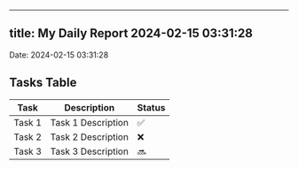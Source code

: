 
---
title: My Daily Report 2024-02-15 03:31:28
---

Date: 2024-02-15 03:31:28

## Tasks Table

| Task | Description | Status |
|------|-------------|--------|
| Task 1 | Task 1 Description | ✅ |
| Task 2 | Task 2 Description | ❌ |
| Task 3 | Task 3 Description | 🔜 |
